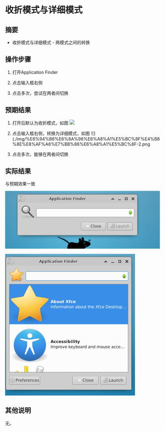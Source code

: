 # 收折模式与详细模式

## 摘要

- 收折模式与详细模式 - 两模式之间的转换

## 操作步骤

1. 打开Application Finder

2. 点击输入框右侧
3. 点击多次，尝试在两者间切换

## 预期结果

1. 打开后默认为收折模式，如图
![](./img/%E6%94%B6%E6%8A%98%E6%A8%A1%E5%BC%8F%E4%B8%8E%E8%AF%A6%E7%BB%86%E6%A8%A1%E5%BC%8F-1.png)

2. 点击输入框右侧，转换为详细模式，如图
![](./img/%E6%94%B6%E6%8A%98%E6%A8%A1%E5%BC%8F%E4%B8%8E%E8%AF%A6%E7%BB%86%E6%A8%A1%E5%BC%8F-2.png

3. 点击多次，能够在两者间切换

## 实际结果

与预期效果一致

![收折模式与详细模式-3](./img/收折模式与详细模式-3.png)

![收折模式与详细模式-4](./img/收折模式与详细模式-4.png)

## 其他说明

无。
